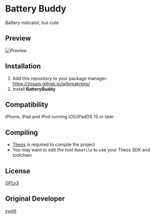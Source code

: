 # Battery Buddy
Battery indicator, but cute

## Preview
<img src="Preview.png" alt="Preview" />

## Installation
1. Add this repository to your package manager: https://zsaaiq.github.io/jailbreakrepo/
2. Install **BatteryBuddy**

## Compatibility
iPhone, iPad and iPod running iOS/iPadOS 15 or later

## Compiling
  - [Theos](https://theos.dev/) is required to compile the project
  - You may want to edit the root `Makefile` to use your Theos SDK and toolchain

## License
[GPLv3](https://github.com/Traurige/BatteryBuddy/blob/main/COPYING)

## Original Developer

[vyolit](https://github.com/vyolit/BatteryBuddy)
